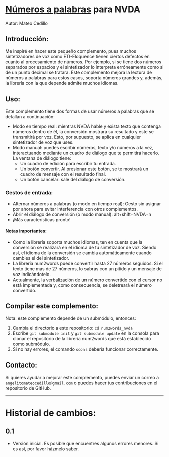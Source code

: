 # [Números a palabras](https://github.com/savoirfairelinux/num2words) para NVDA

Autor: Mateo Cedillo

## Introducción:

Me inspiré en hacer este pequeño complemento, pues muchos sintetizadores de voz como ETI-Eloquence tienen ciertos defectos en cuanto al procesamiento de números. Por ejemplo, si se tiene dos números separados por espacios y el sintetizador lo interpreta erróneamente como si de un punto decimal se tratara.
Este complemento mejora la lectura de números a palabras para estos casos, soporta números grandes y, además, la librería con la que depende admite muchos idiomas.

## Uso:

Este complemento tiene dos formas de usar números a palabras que se detallan a continuación:

* Modo en tiempo real: mientras NVDA hable y exista texto que contenga números dentro de él, la conversión mostrará su resultado y este se transmitirá por voz. Esto, por supuesto, se aplica en cualquier sintetizador de voz que uses.
* Modo manual: puedes escribir números, texto y/o números a la vez, interactuando mediante un cuadro de diálogo que te permitirá hacerlo. La ventana de diálogo tiene:
	* Un cuadro de edición para escribir tu entrada.
	* Un botón convertir. Al presionar este botón, se te mostrará un cuadro de mensaje con el resultado final.
	* Un botón cancelar: sale del diálogo de conversión.

### Gestos de entrada:

* Alternar números a palabras (o modo en tiempo real): Gesto sin asignar por ahora para evitar interferencia con otros complementos.
* Abrir el diálogo de conversión (o modo manual): alt+shift+NVDA+n
* ¡Más características pronto!

#### Notas importantes:

* Como la librería soporta muchos idiomas, ten en cuenta que la conversión se realizará en el idioma de tu sintetizador de voz. Siendo así, el idioma de la conversión se cambia automáticamente cuando cambies el del sintetizador.
* La librería num2words puede convertir hasta 27 números seguidos. Si el texto tiene más de 27 números, lo sabrás con un pitido y un mensaje de voz indicándotelo.
* Actualmente, la verbalización de un número convertido con el cursor no está implementada y, como consecuencia, se deletreará el número convertido.

## Compilar este complemento:

Nota: este complemento depende de un submódulo, entonces:

1. Cambia el directorio a este repositorio: `cd num2words_nvda`
2. Escribe `git submodule init` y `git submodule update` en la consola para clonar el repositorio de la librería num2words que está establecido como submódulo.
3. Si no hay errores, el comando `scons` debería funcionar correctamente.

## Contacto:

Si quieres ayudar a mejorar este complemento, puedes enviar un correo a `angelitomateocedillo@gmail.com` o puedes hacer tus contribuciones en el repositorio de GitHub.

---

# Historial de cambios:

## 0.1

* Versión inicial. Es posible que encuentres algunos errores menores. Si es así, por favor házmelo saber.